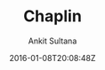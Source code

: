 ---
title: "Chaplin"
github: https://github.com/ankitsultana/Chaplin
demo: https://ankitsultana.com/Chaplin/
author: Ankit Sultana
draft: true
ssg:
  - Jekyll
cms:
  - No Cms
date: 2016-01-08T20:08:48Z
github_branch: gh-pages
---